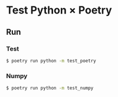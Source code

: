 # Test Python × Poetry

## Run

### Test

```sh
$ poetry run python -m test_poetry
```

### Numpy

```sh
$ poetry run python -m test_numpy
```
